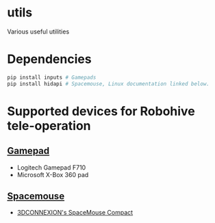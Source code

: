# utils

Various useful utilities

# Dependencies

```bash
pip install inputs # Gamepads
pip install hidapi # Spacemouse, Linux documentation linked below.
```

# Supported devices for Robohive tele-operation

## [Gamepad](vtils/input/README.md#gamepad)

- Logitech Gamepad F710
- Microsoft X-Box 360 pad

## [Spacemouse](vtils/input/README.md#spacemouse)

- [3DCONNEXION's SpaceMouse Compact](https://3dconnexion.com/us/product/spacemouse-compact/)
